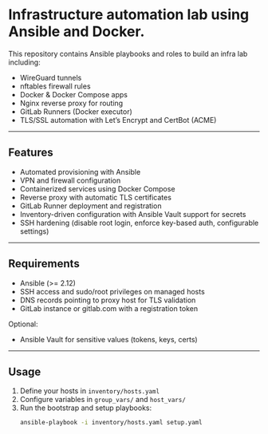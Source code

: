 # Infrastructure automation lab using **Ansible** and **Docker**.

This repository contains Ansible playbooks and roles to build an infra lab including:
- WireGuard tunnels
- nftables firewall rules
- Docker & Docker Compose apps
- Nginx reverse proxy for routing
- GitLab Runners (Docker executor)
- TLS/SSL automation with Let’s Encrypt and CertBot (ACME)

---

## Features
- Automated provisioning with Ansible
- VPN and firewall configuration
- Containerized services using Docker Compose
- Reverse proxy with automatic TLS certificates
- GitLab Runner deployment and registration
- Inventory-driven configuration with Ansible Vault support for secrets
- SSH hardening (disable root login, enforce key-based auth, configurable settings)
---

## Requirements
- Ansible (>= 2.12)
- SSH access and sudo/root privileges on managed hosts
- DNS records pointing to proxy host for TLS validation
- GitLab instance or gitlab.com with a registration token

Optional:
- Ansible Vault for sensitive values (tokens, keys, certs)

---

## Usage
1. Define your hosts in `inventory/hosts.yaml`
2. Configure variables in `group_vars/` and `host_vars/`
3. Run the bootstrap and setup playbooks:
   ```bash
   ansible-playbook -i inventory/hosts.yaml setup.yaml
